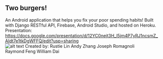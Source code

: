 ## Two burgers!
An Android application that helps you fix your poor spending habits! Built with Django RESTful API, Firebase, Android Studio, and hosted on Heroku. Presentation: https://docs.google.com/presentation/d/12YC0nejt3H_l5jm4P7yRJ1ncsmZ_AIdt7e1tkDgWFFQ/edit?usp=sharing<br />
![alt text](https://github.com/rustielin/Hack-Into-It-2017/blob/master/twoburgers/android/app/src/main/res/drawable/login_background.png)
Created by:
Rustie Lin
Andy Zhang
Joseph Romagnoli	
Raymond Feng
William Dai
